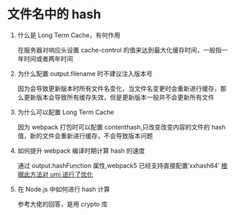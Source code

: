 # 文件名中的 hash

1. 什么是 Long Term Cache，有何作用

   在服务器对响应头设置 cache-control 的值来达到最大化缓存时间，一般指一年时间或者两年时间

2. 为什么配置 output.filename 时不建议注入版本号

   因为会导致更新版本时所有文件名变化，当文件名变更时会重新进行缓存，那么更新版本会导致所有缓存失效，但是更新版本一般并不会更新所有文件

3. 为什么可以配置 Long Term Cache

   因为 webpack 打包时可以配置 contenthash,只改变改变内容的文件的 hash 值，新的文件会重新进行缓存，不会导致版本问题

4. 如何提升 webpack 编译时期计算 hash 的速度

   通过 output.hashFunction 属性,webpack5 已经支持直接配置’xxhash64‘
   [根据此方法对 umi 进行了优化](https://github.com/umijs/umi/pull/9168#event-7302069734)

5. 在 Node.js 中如何进行 hash 计算

   参考大佬的回答，是用 crypto 库
